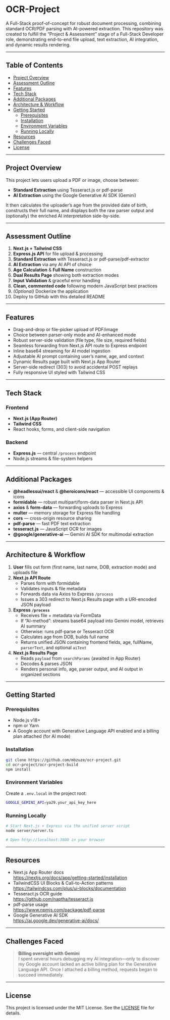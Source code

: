 # OCR-Project

A Full-Stack proof-of-concept for robust document processing, combining standard OCR/PDF parsing with AI-powered extraction. This repository was created to fulfill the “Project & Assessment” stage of a Full-Stack Developer role, demonstrating end-to-end file upload, text extraction, AI integration, and dynamic results rendering.

---

## Table of Contents

- [Project Overview](#project-overview)  
- [Assessment Outline](#assessment-outline)  
- [Features](#features)  
- [Tech Stack](#tech-stack)  
- [Additional Packages](#additional-packages)  
- [Architecture & Workflow](#architecture--workflow)  
- [Getting Started](#getting-started)  
  - [Prerequisites](#prerequisites)  
  - [Installation](#installation)  
  - [Environment Variables](#environment-variables)  
  - [Running Locally](#running-locally)  
- [Resources](#resources)  
- [Challenges Faced](#challenges-faced)  
- [License](#license)  

---

## Project Overview

This project lets users upload a PDF or image, choose between:

- **Standard Extraction** using Tesseract.js or pdf-parse  
- **AI Extraction** using the Google Generative AI SDK (Gemini)  

It then calculates the uploader’s age from the provided date of birth, constructs their full name, and displays both the raw parser output and (optionally) the enriched AI interpretation side-by-side.

---

## Assessment Outline

1. **Next.js + Tailwind CSS**  
2. **Express.js API** for file upload & processing  
3. **Standard Extraction** with Tesseract.js or pdf-parse/pdf-extractor  
4. **AI Extraction** via any AI API of choice  
5. **Age Calculation** & **Full Name** construction  
6. **Dual Results Page** showing both extraction modes  
7. **Input Validation** & graceful error handling  
8. **Clean, commented code** following modern JavaScript best practices  
9. *(Optional)* Dockerize the application  
10. Deploy to GitHub with this detailed README

---

## Features

- Drag-and-drop or file-picker upload of PDF/image  
- Choice between parser-only mode and AI-enhanced mode  
- Robust server-side validation (file type, file size, required fields)  
- Seamless forwarding from Next.js API route to Express endpoint  
- Inline base64 streaming for AI model ingestion  
- Adjustable AI prompt containing user’s name, age, and context  
- Dynamic Results page built with Next.js App Router  
- Server-side redirect (303) to avoid accidental POST replays  
- Fully responsive UI styled with Tailwind CSS  

---

## Tech Stack

### Frontend

- **Next.js (App Router)**  
- **Tailwind CSS**  
- React hooks, forms, and client-side navigation  

### Backend

- **Express.js** — central `/process` endpoint  
- Node.js streams & file-system helpers  

---

## Additional Packages

- **@headlessui/react** & **@heroicons/react** — accessible UI components & icons  
- **formidable** — robust multipart/form-data parser in Next.js API  
- **axios** & **form-data** — forwarding uploads to Express  
- **multer** — memory storage for Express file handling  
- **cors** — cross-origin resource sharing  
- **pdf-parse** — fast PDF text extraction  
- **tesseract.js** — JavaScript OCR for images  
- **@google/generative-ai** — Gemini AI SDK for multimodal extraction  

---

## Architecture & Workflow

1. **User** fills out form (first name, last name, DOB, extraction mode) and uploads file  
2. **Next.js API Route**  
   - Parses form with formidable  
   - Validates inputs & file metadata  
   - Forwards data via Axios to Express `/process`  
   - Issues a 303 redirect to Next.js Results page with a URI-encoded JSON payload  
3. **Express `/process`**  
   - Receives file + metadata via FormData  
   - If “AI-method”: streams base64 payload into Gemini model, retrieves AI summary  
   - Otherwise: runs pdf-parse or Tesseract OCR  
   - Calculates age from DOB, builds full name  
   - Returns unified JSON containing frontend fields, age, fullName, `parserText`, and optional `aiText`  
4. **Next.js Results Page**  
   - Reads `payload` from `searchParams` (awaited in App Router)  
   - Decodes & parses JSON  
   - Renders personal info, age, parser output, and AI output in organized sections  

---

## Getting Started

### Prerequisites

- Node.js v18+  
- npm or Yarn  
- A Google account with Generative Language API enabled and a billing plan attached (for AI mode)  

### Installation

```bash
git clone https://github.com/mbzuze/ocr-project.git
cd ocr-project/ocr-project-build
npm install
```

### Environment Variables

Create a `.env.local` in the project root:

```bash
GOOGLE_GEMINI_API=ya29.your_api_key_here
```

### Running Locally

```bash
# Start Next.js + Express via the unified server script
node server/server.ts

# Open http://localhost:3000 in your browser
```

---

## Resources

- Next.js App Router docs  
  https://nextjs.org/docs/app/getting-started/installation  
- TailwindCSS UI Blocks & Call-to-Action patterns  
  https://tailwindcss.com/plus/ui-blocks/documentation
- Tesseract.js OCR guide  
  https://github.com/naptha/tesseract.js  
- pdf-parse usage  
  https://www.npmjs.com/package/pdf-parse  
- Google Generative AI SDK  
  https://ai.google.dev/generative-ai/docs/  

---

## Challenges Faced

> **Billing oversight with Gemini**  
> I spent several hours debugging my AI integration—only to discover my Google account lacked an active billing plan for the Generative Language API. Once I attached a billing method, requests began to succeed immediately.

---

## License

This project is licensed under the MIT License. See the [LICENSE](LICENSE) file for details.
